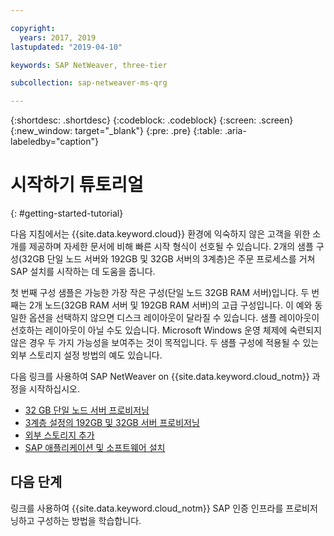 ```yaml
---

copyright:
  years: 2017, 2019
lastupdated: "2019-04-10"

keywords: SAP NetWeaver, three-tier

subcollection: sap-netweaver-ms-qrg

---
```


{:shortdesc: .shortdesc}
{:codeblock: .codeblock}
{:screen: .screen}
{:new_window: target="_blank"}
{:pre: .pre}
{:table: .aria-labeledby="caption"}

# 시작하기 튜토리얼
{: #getting-started-tutorial}

다음 지침에서는 {{site.data.keyword.cloud}} 환경에 익숙하지 않은 고객을 위한 소개를 제공하며 자세한 문서에 비해 빠른 시작 형식이 선호될 수 있습니다. 2개의 샘플 구성(32GB 단일 노드 서버와 192GB 및 32GB 서버의 3계층)은 주문 프로세스를 거쳐 SAP 설치를 시작하는 데 도움을 줍니다.

첫 번째 구성 샘플은 가능한 가장 작은 구성(단일 노드 32GB RAM 서버)입니다. 두 번째는 2개 노드(32GB RAM 서버 및 192GB RAM 서버)의 고급 구성입니다. 이 예와 동일한 옵션을 선택하지 않으면 디스크 레이아웃이 달라질 수 있습니다. 샘플 레이아웃이 선호하는 레이아웃이 아닐 수도 있습니다. Microsoft Windows 운영 체제에 숙련되지 않은 경우 두 가지 가능성을 보여주는 것이 목적입니다. 두 샘플 구성에 적용될 수 있는 외부 스토리지 설정 방법의 예도 있습니다.

다음 링크를 사용하여 SAP NetWeaver on {{site.data.keyword.cloud_notm}} 과정을 시작하십시오.

  * [32 GB 단일 노드 서버 프로비저닝](/docs/infrastructure/sap-netweaver-ms-qrg?topic=sap-netweaver-ms-qrg-provisioning-a-32-gb-single-node-server)
  * [3계층 설정의 192GB 및 32GB 서버 프로비저닝](/docs/infrastructure/sap-netweaver-ms-qrg?topic=sap-netweaver-ms-qrg-install-256GB)
  * [외부 스토리지 추가](/docs/infrastructure/sap-netweaver-ms-qrg?topic=sap-netweaver-ms-qrg-storage)
  * [SAP 애플리케이션 및 소프트웨어 설치](/docs/infrastructure/sap-netweaver-ms-qrg?topic=sap-netweaver-ms-qrg-install_landscape)

## 다음 단계

링크를 사용하여 {{site.data.keyword.cloud_notm}} SAP 인증 인프라를  프로비저닝하고 구성하는 방법을 학습합니다.
